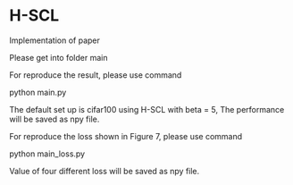 # H-SCL
Implementation of paper

Please get into folder main

For reproduce the result, please use command

python main.py

The default set up is cifar100 using H-SCL with beta = 5, The performance will be saved as npy file.

For reproduce the loss shown in Figure 7, please use command

python main_loss.py

Value of four different loss will be saved as npy file.
